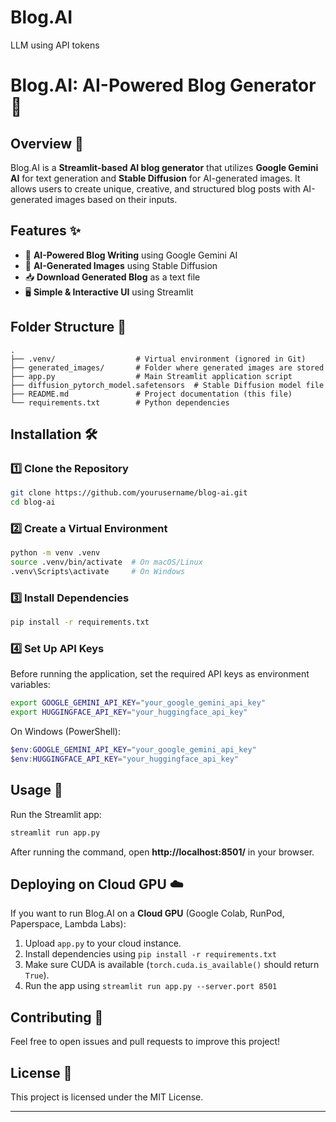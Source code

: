 # Blog.AI
LLM using API tokens
# Blog.AI: AI-Powered Blog Generator 🚀

## Overview 📖
Blog.AI is a **Streamlit-based AI blog generator** that utilizes **Google Gemini AI** for text generation and **Stable Diffusion** for AI-generated images. It allows users to create unique, creative, and structured blog posts with AI-generated images based on their inputs.

## Features ✨
- 📝 **AI-Powered Blog Writing** using Google Gemini AI
- 🎨 **AI-Generated Images** using Stable Diffusion
- 📥 **Download Generated Blog** as a text file
- 🖥️ **Simple & Interactive UI** using Streamlit

## Folder Structure 📂
```
.
├── .venv/                  # Virtual environment (ignored in Git)
├── generated_images/       # Folder where generated images are stored
├── app.py                  # Main Streamlit application script
├── diffusion_pytorch_model.safetensors  # Stable Diffusion model file
├── README.md               # Project documentation (this file)
└── requirements.txt        # Python dependencies
```

## Installation 🛠️

### 1️⃣ Clone the Repository
```sh
git clone https://github.com/yourusername/blog-ai.git
cd blog-ai
```

### 2️⃣ Create a Virtual Environment
```sh
python -m venv .venv
source .venv/bin/activate  # On macOS/Linux
.venv\Scripts\activate     # On Windows
```

### 3️⃣ Install Dependencies
```sh
pip install -r requirements.txt
```

### 4️⃣ Set Up API Keys
Before running the application, set the required API keys as environment variables:
```sh
export GOOGLE_GEMINI_API_KEY="your_google_gemini_api_key"
export HUGGINGFACE_API_KEY="your_huggingface_api_key"
```
On Windows (PowerShell):
```powershell
$env:GOOGLE_GEMINI_API_KEY="your_google_gemini_api_key"
$env:HUGGINGFACE_API_KEY="your_huggingface_api_key"
```

## Usage 🚀
Run the Streamlit app:
```sh
streamlit run app.py
```
After running the command, open **http://localhost:8501/** in your browser.

## Deploying on Cloud GPU ☁️
If you want to run Blog.AI on a **Cloud GPU** (Google Colab, RunPod, Paperspace, Lambda Labs):
1. Upload `app.py` to your cloud instance.
2. Install dependencies using `pip install -r requirements.txt`
3. Make sure CUDA is available (`torch.cuda.is_available()` should return `True`).
4. Run the app using `streamlit run app.py --server.port 8501`

## Contributing 🤝
Feel free to open issues and pull requests to improve this project!

## License 📝
This project is licensed under the MIT License.

---


